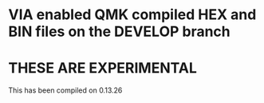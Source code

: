 # VIA enabled QMK compiled HEX and BIN files on the DEVELOP branch

# THESE ARE EXPERIMENTAL 

 This has been compiled on 0.13.26
